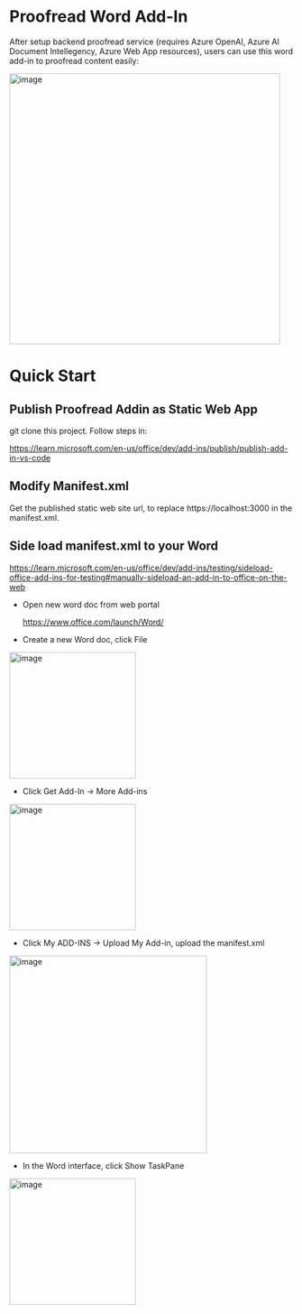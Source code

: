 # Proofread Word Add-In

After setup backend proofread service (requires Azure OpenAI, Azure AI Document Intellegency, Azure Web App resources), users can use this word add-in to proofread content easily:

<img width="480" alt="image" src="https://github.com/freistli/ProofreadAddin/assets/8623897/993d0290-bb65-4eaa-9034-36ded8366897">



# Quick Start

## Publish Proofread Addin as Static Web App

git clone this project. Follow steps in:

https://learn.microsoft.com/en-us/office/dev/add-ins/publish/publish-add-in-vs-code

## Modify Manifest.xml

Get the published static web site url, to replace https://localhost:3000 in the manifest.xml.

## Side load manifest.xml to your Word

https://learn.microsoft.com/en-us/office/dev/add-ins/testing/sideload-office-add-ins-for-testing#manually-sideload-an-add-in-to-office-on-the-web

- Open new word doc from web portal

  https://www.office.com/launch/Word/

- Create a new Word doc, click File

<img width="224" alt="image" src="https://github.com/freistli/ProofreadAddin/assets/8623897/668b9780-b669-4669-b386-72945c2a9e9f">

- Click Get Add-In -> More Add-ins

<img width="224" alt="image" src="https://github.com/freistli/ProofreadAddin/assets/8623897/e57716da-67ae-4368-95e7-d212f5fd96eb">

- Click My ADD-INS -> Upload My Add-in, upload the manifest.xml

<img width="350" alt="image" src="https://github.com/freistli/ProofreadAddin/assets/8623897/d791299c-706e-49e2-a7d2-2f451f3c7a92">

- In the Word interface, click Show TaskPane

<img width="224" alt="image" src="https://github.com/freistli/ProofreadAddin/assets/8623897/751892dc-8ecc-445b-ae27-3e190f9fabaf">
